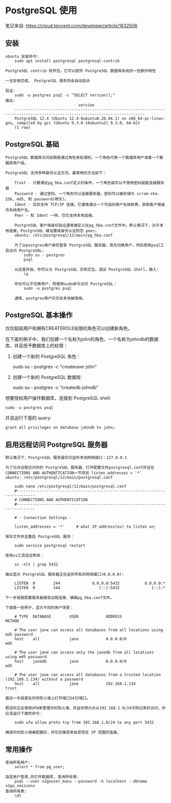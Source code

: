# PostgreSQL 使用

笔记来自: https://cloud.tencent.com/developer/article/1632506

## 安装

	ubuntu 安装命令:
		sudo apt install postgresql postgresql-contrib

	PostgreSQL contrib 软件包，它可以提供 PostgreSQL 数据库系统的一些额外特性

	一旦安装完成， PostgreSQL 服务将会自动启动

	验证:
		sudo -u postgres psql -c "SELECT version();"
	输出:
		                            version
		-------------------------------------------------------------------------------------------------------------------------------
		PostgreSQL 12.4 (Ubuntu 12.4-0ubuntu0.20.04.1) on x86_64-pc-linux-gnu, compiled by gcc (Ubuntu 9.3.0-10ubuntu2) 9.3.0, 64-bit
		(1 row)

## PostgreSQL 基础

	PostgreSQL 数据库访问权限是通过角色来处理的。一个角色代表一个数据库用户或者一个数据库用户组。

	PostgreSQL 支持多种身份认证方式。最常用的方法如下：

		Trust - 只要满足pg_hba.conf定义的条件，一个角色就可以不使用密码就能连接服务器
		Password - 通过密码，一个角色可以连接服务器。密码可以被存储为 scram-sha-256, md5, 和 password(明文)。
		Ident - 仅仅支持 TCP/IP 连接。它通常通过一个可选的用户名映射表，获取客户端操作系统用户名。
		Peer - 和 Ident 一样，仅仅支持本地连接。

		PostgreSQL 客户端身份验证通常被定义在pg_hba.conf文件中。默认情况下，对于本地连接，PostgreSQL 被设置成身份认证防范 peer。
		ubuntu: /etc/postgresql/12/main/pg_hba.conf

		为了以postgres用户身份登录 PostgreSQL 服务器，首先切换用户，然后使用psql工具访问 PostgreSQL:
			sudo su - postgres
			psql

		从这里开始，你可以与 PostgreSQL 实例交互。退出 PostgreSQL Shell，输入:
			\q

		你也可以不切换用户，而使用sudo命令访问 PostgreSQL：
			sudo -u postgres psql

		通常，postgres用户仅仅在本地被使用。

## PostgreSQL 基本操作

仅仅超级用户和拥有CREATEROLE权限的角色可以创建新角色。

在下面的例子中，我们创建一个名称为john的角色，一个名称为johndb的数据库，并且授予数据库上的权限：

01. 创建一个新的 PostgreSQL 角色：

	sudo su - postgres -c "createuser john"

02. 创建一个新的 PostgreSQL 数据库:

	sudo su - postgres -c "createdb johndb"

想要授权用户操作数据库，连接到 PostgreSQL shell:

	sudo -u postgres psql

并且运行下面的 query:

	grant all privileges on database johndb to john;

## 启用远程访问 PostgreSQL 服务器

	默认情况下，PostgreSQL 服务器仅仅监听本地网络接口：127.0.0.1

	为了允许远程访问你的 PostgreSQL 服务器，打开配置文件postgresql.conf并且在CONNECTIONS AND AUTHENTICATION一节添加 listen_addresses = '*'
	ubuntu: /etc/postgresql/12/main/postgresql.conf

		sudo nano /etc/postgresql/12/main/postgresql.conf
		#------------------------------------------------------------------------------
		# CONNECTIONS AND AUTHENTICATION
		#------------------------------------------------------------------------------

		# - Connection Settings -

		listen_addresses = '*'     # what IP address(es) to listen on;

	保存文件并且重启 PostgreSQL 服务：

		sudo service postgresql restart

	使用ss工具验证修改：

		ss -nlt | grep 5432

	输出显示 PostgreSQL 服务器正在监听所有的网络接口(0.0.0.0):

		LISTEN  0        244              0.0.0.0:5432           0.0.0.0:*
		LISTEN  0        244                 [::]:5432              [::]:*

	下一步就是配置服务器接受远程连接，编辑pg_hba.conf文件。

	下面是一些例子，显示不同的用户场景：

		# TYPE  DATABASE        USER            ADDRESS                 METHOD

		# The user jane can access all databases from all locations using md5 password
		host    all             jane            0.0.0.0/0                md5

		# The user jane can access only the janedb from all locations using md5 password
		host    janedb          jane            0.0.0.0/0                md5

		# The user jane can access all databases from a trusted location (192.168.1.134) without a password
		host    all             jane            192.168.1.134            trust

	最后一步就是在你的防火墙上打开端口5432端口。

	假设你正在使用UFW来管理你的防火墙，并且你想允许从192.168.1.0/24子网过来的访问，你应该运行下面的命令：

		sudo ufw allow proto tcp from 192.168.1.0/24 to any port 5432

	确保你的防火墙被配置好，并仅仅接受来自受信任 IP 范围的连接。

## 常用操作

	查询所有用户:
		select * from pg_user;

	指定用户登录,并打开数据库, 查询所有表:
		psql --user x2gouser_maxu --password -h localhost --dbname x2go_sessions
	查询所有表:
		\dt
